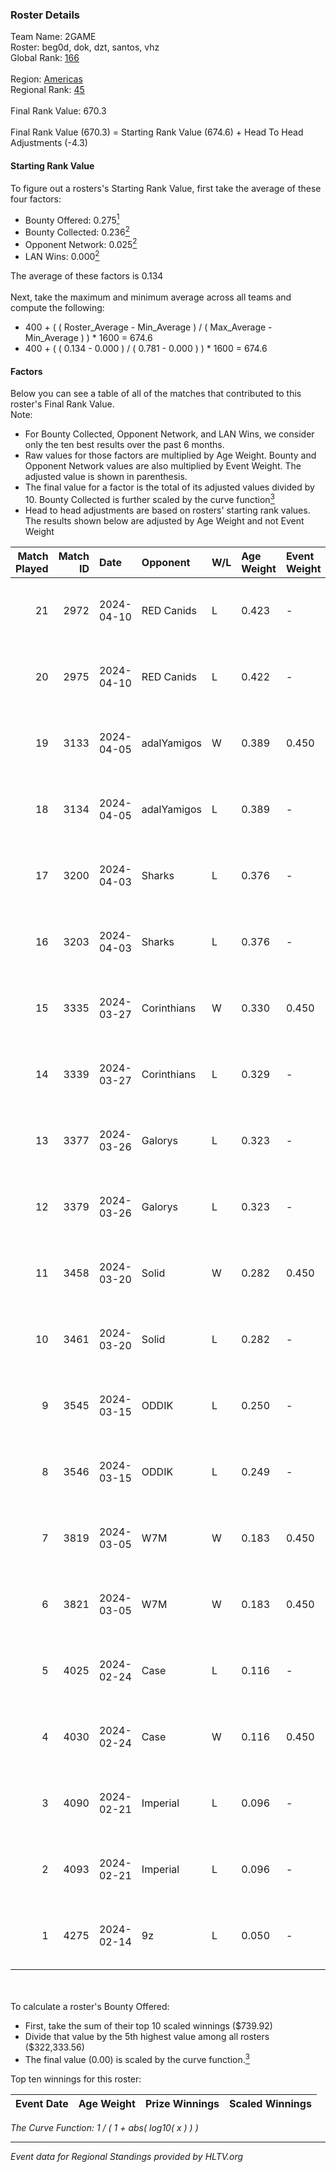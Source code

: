 ### Roster Details<br />
Team Name: 2GAME<br />
Roster: beg0d, dok, dzt, santos, vhz<br />
Global Rank: [166](../standings_global.md)<br />
<br />
Region: [Americas]( ../standings_americas.md)<br />
Regional Rank: [45]( ../standings_americas.md)<br />
<br />
Final Rank Value:  670.3<br />
<br />
Final Rank Value (670.3) = Starting Rank Value (674.6) + Head To Head Adjustments (-4.3)<br />

#### Starting Rank Value<br />
To figure out a rosters's Starting Rank Value, first take the average of these four factors:<br />
- Bounty Offered: 0.275[<sup>1</sup>](#table2)
- Bounty Collected: 0.236[<sup>2</sup>](#table1)
- Opponent Network: 0.025[<sup>2</sup>](#table1)
- LAN Wins: 0.000[<sup>2</sup>](#table1)

The average of these factors is 0.134<br />
<br />
Next, take the maximum and minimum average across all teams and compute the following:<br />
- 400 + ( ( Roster_Average - Min_Average ) / ( Max_Average - Min_Average ) ) * 1600 = 674.6
- 400 + ( ( 0.134 - 0.000 ) / ( 0.781 - 0.000 ) ) * 1600 = 674.6


#### Factors<br />
Below you can see a table of all of the matches that contributed to this roster's Final Rank Value.<br />
Note:<br />

- For Bounty Collected, Opponent Network, and LAN Wins, we consider only the ten best results over the past 6 months.
- Raw values for those factors are multiplied by Age Weight. Bounty and Opponent Network values are also multiplied by Event Weight. The adjusted value is shown in parenthesis.
- The final value for a factor is the total of its adjusted values divided by 10. Bounty Collected is further scaled by the curve function[<sup>3</sup>](#curveFunction)
- Head to head adjustments are based on rosters' starting rank values. The results shown below are adjusted by Age Weight and not Event Weight
<span id="table1"></span><br />


| Match Played | Match ID | Date       | Opponent    | W/L | Age Weight | Event Weight | Bounty Collected | Opponent Network | LAN Wins  | H2H Adj. | Roster                       |
| -: | -: | :- | :- | :- | :- | :- | :- | :- | :- | -: | :- |
|           21 |     2972 | 2024-04-10 | RED Canids  | L   | 0.423      | -            | -                | -                | -         |    -1.15 | beg0d, dok, dzt, santos, vhz |
|           20 |     2975 | 2024-04-10 | RED Canids  | L   | 0.422      | -            | -                | -                | -         |    -1.16 | beg0d, dok, dzt, santos, vhz |
|           19 |     3133 | 2024-04-05 | adalYamigos | W   | 0.389      | 0.450        | 0.000 (0.000)    | 0.063 (0.011)    | 0 (0.000) |     5.33 | beg0d, dok, dzt, santos, vhz |
|           18 |     3134 | 2024-04-05 | adalYamigos | L   | 0.389      | -            | -                | -                | -         |    -7.08 | beg0d, dok, dzt, santos, vhz |
|           17 |     3200 | 2024-04-03 | Sharks      | L   | 0.376      | -            | -                | -                | -         |    -1.84 | beg0d, dok, dzt, santos, vhz |
|           16 |     3203 | 2024-04-03 | Sharks      | L   | 0.376      | -            | -                | -                | -         |    -1.87 | beg0d, dok, dzt, santos, vhz |
|           15 |     3335 | 2024-03-27 | Corinthians | W   | 0.330      | 0.450        | 0.000 (0.000)    | 0.047 (0.007)    | 0 (0.000) |     2.98 | beg0d, dok, dzt, santos, vhz |
|           14 |     3339 | 2024-03-27 | Corinthians | L   | 0.329      | -            | -                | -                | -         |    -7.54 | beg0d, dok, dzt, santos, vhz |
|           13 |     3377 | 2024-03-26 | Galorys     | L   | 0.323      | -            | -                | -                | -         |    -2.36 | beg0d, dok, dzt, santos, vhz |
|           12 |     3379 | 2024-03-26 | Galorys     | L   | 0.323      | -            | -                | -                | -         |    -2.41 | beg0d, dok, dzt, santos, vhz |
|           11 |     3458 | 2024-03-20 | Solid       | W   | 0.282      | 0.450        | 0.025 (0.003)    | 0.835 (0.106)    | 0 (0.000) |     6.91 | beg0d, dok, dzt, santos, vhz |
|           10 |     3461 | 2024-03-20 | Solid       | L   | 0.282      | -            | -                | -                | -         |    -2.00 | beg0d, dok, dzt, santos, vhz |
|            9 |     3545 | 2024-03-15 | ODDIK       | L   | 0.250      | -            | -                | -                | -         |    -1.18 | beg0d, dok, dzt, santos, vhz |
|            8 |     3546 | 2024-03-15 | ODDIK       | L   | 0.249      | -            | -                | -                | -         |    -1.19 | beg0d, dok, dzt, santos, vhz |
|            7 |     3819 | 2024-03-05 | W7M         | W   | 0.183      | 0.450        | 0.007 (0.001)    | 0.537 (0.044)    | 0 (0.000) |     4.08 | beg0d, dok, dzt, santos, vhz |
|            6 |     3821 | 2024-03-05 | W7M         | W   | 0.183      | 0.450        | 0.007 (0.001)    | 0.537 (0.044)    | 0 (0.000) |     4.13 | beg0d, dok, dzt, santos, vhz |
|            5 |     4025 | 2024-02-24 | Case        | L   | 0.116      | -            | -                | -                | -         |    -0.69 | beg0d, dok, dzt, santos, vhz |
|            4 |     4030 | 2024-02-24 | Case        | W   | 0.116      | 0.450        | 0.029 (0.002)    | 0.805 (0.042)    | 0 (0.000) |     2.99 | beg0d, dok, dzt, santos, vhz |
|            3 |     4090 | 2024-02-21 | Imperial    | L   | 0.096      | -            | -                | -                | -         |    -0.11 | beg0d, dok, dzt, santos, vhz |
|            2 |     4093 | 2024-02-21 | Imperial    | L   | 0.096      | -            | -                | -                | -         |    -0.11 | beg0d, dok, dzt, santos, vhz |
|            1 |     4275 | 2024-02-14 | 9z          | L   | 0.050      | -            | -                | -                | -         |    -0.01 | beg0d, dok, dzt, santos, vhz |

<br />
<span id="table2"></span><br />
To calculate a roster's Bounty Offered:<br />

- First, take the sum of their top 10 scaled winnings ($739.92)
- Divide that value by the 5th highest value among all rosters ($322,333.56)
- The final value (0.00) is scaled by the curve function.[<sup>3</sup>](#curveFunction)

Top ten winnings for this roster:<br />

| Event Date | Age Weight | Prize Winnings | Scaled Winnings |
| :- | -: | :- | :- |


<span id="curveFunction"></span>_The Curve Function: 1 / ( 1 + abs( log10( x ) ) )_<br />

---
_Event data for Regional Standings provided by HLTV.org_<br />
